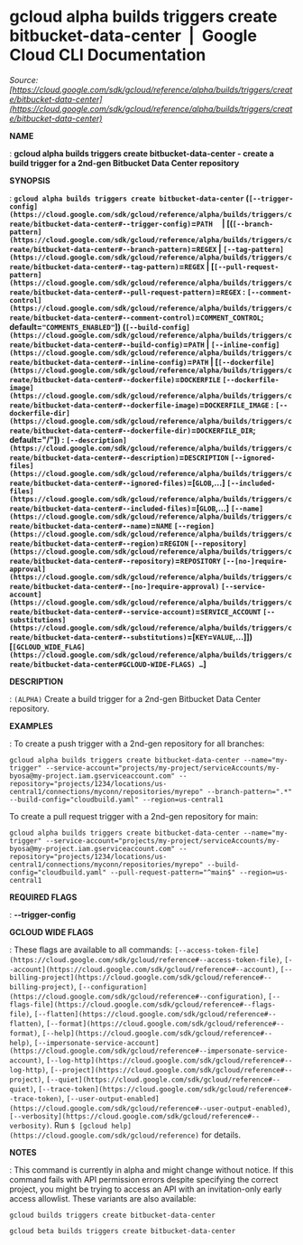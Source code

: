 # gcloud alpha builds triggers create bitbucket-data-center  |  Google Cloud CLI Documentation

*Source: [https://cloud.google.com/sdk/gcloud/reference/alpha/builds/triggers/create/bitbucket-data-center](https://cloud.google.com/sdk/gcloud/reference/alpha/builds/triggers/create/bitbucket-data-center)*

**NAME**

: **gcloud alpha builds triggers create bitbucket-data-center - create a build trigger for a 2nd-gen Bitbucket Data Center repository**

**SYNOPSIS**

: **`gcloud alpha builds triggers create bitbucket-data-center` (`[--trigger-config](https://cloud.google.com/sdk/gcloud/reference/alpha/builds/triggers/create/bitbucket-data-center#--trigger-config)`=`PATH`     | [(`[--branch-pattern](https://cloud.google.com/sdk/gcloud/reference/alpha/builds/triggers/create/bitbucket-data-center#--branch-pattern)`=`REGEX` | `[--tag-pattern](https://cloud.google.com/sdk/gcloud/reference/alpha/builds/triggers/create/bitbucket-data-center#--tag-pattern)`=`REGEX` | [`[--pull-request-pattern](https://cloud.google.com/sdk/gcloud/reference/alpha/builds/triggers/create/bitbucket-data-center#--pull-request-pattern)`=`REGEX` : `[--comment-control](https://cloud.google.com/sdk/gcloud/reference/alpha/builds/triggers/create/bitbucket-data-center#--comment-control)`=`COMMENT_CONTROL`; default=`"COMMENTS_ENABLED"`]) (`[--build-config](https://cloud.google.com/sdk/gcloud/reference/alpha/builds/triggers/create/bitbucket-data-center#--build-config)`=`PATH` | `[--inline-config](https://cloud.google.com/sdk/gcloud/reference/alpha/builds/triggers/create/bitbucket-data-center#--inline-config)`=`PATH` | [`[--dockerfile](https://cloud.google.com/sdk/gcloud/reference/alpha/builds/triggers/create/bitbucket-data-center#--dockerfile)`=`DOCKERFILE` `[--dockerfile-image](https://cloud.google.com/sdk/gcloud/reference/alpha/builds/triggers/create/bitbucket-data-center#--dockerfile-image)`=`DOCKERFILE_IMAGE` : `[--dockerfile-dir](https://cloud.google.com/sdk/gcloud/reference/alpha/builds/triggers/create/bitbucket-data-center#--dockerfile-dir)`=`DOCKERFILE_DIR`; default="/"]) : `[--description](https://cloud.google.com/sdk/gcloud/reference/alpha/builds/triggers/create/bitbucket-data-center#--description)`=`DESCRIPTION` `[--ignored-files](https://cloud.google.com/sdk/gcloud/reference/alpha/builds/triggers/create/bitbucket-data-center#--ignored-files)`=[`GLOB`,…] `[--included-files](https://cloud.google.com/sdk/gcloud/reference/alpha/builds/triggers/create/bitbucket-data-center#--included-files)`=[`GLOB`,…] `[--name](https://cloud.google.com/sdk/gcloud/reference/alpha/builds/triggers/create/bitbucket-data-center#--name)`=`NAME` `[--region](https://cloud.google.com/sdk/gcloud/reference/alpha/builds/triggers/create/bitbucket-data-center#--region)`=`REGION` `[--repository](https://cloud.google.com/sdk/gcloud/reference/alpha/builds/triggers/create/bitbucket-data-center#--repository)`=`REPOSITORY` `[--[no-]require-approval](https://cloud.google.com/sdk/gcloud/reference/alpha/builds/triggers/create/bitbucket-data-center#--[no-]require-approval)` `[--service-account](https://cloud.google.com/sdk/gcloud/reference/alpha/builds/triggers/create/bitbucket-data-center#--service-account)`=`SERVICE_ACCOUNT` `[--substitutions](https://cloud.google.com/sdk/gcloud/reference/alpha/builds/triggers/create/bitbucket-data-center#--substitutions)`=[`KEY`=`VALUE`,…]]) [`[GCLOUD_WIDE_FLAG](https://cloud.google.com/sdk/gcloud/reference/alpha/builds/triggers/create/bitbucket-data-center#GCLOUD-WIDE-FLAGS) …`]**

**DESCRIPTION**

: `(ALPHA)` Create a build trigger for a 2nd-gen Bitbucket Data Center
repository.

**EXAMPLES**

: To create a push trigger with a 2nd-gen repository for all branches:

```
gcloud alpha builds triggers create bitbucket-data-center --name="my-trigger" --service-account="projects/my-project/serviceAccounts/my-byosa@my-project.iam.gserviceaccount.com" --repository="projects/1234/locations/us-central1/connections/myconn/repositories/myrepo" --branch-pattern=".*" --build-config="cloudbuild.yaml" --region=us-central1
```

To create a pull request trigger with a 2nd-gen repository for main:

```
gcloud alpha builds triggers create bitbucket-data-center --name="my-trigger" --service-account="projects/my-project/serviceAccounts/my-byosa@my-project.iam.gserviceaccount.com" --repository="projects/1234/locations/us-central1/connections/myconn/repositories/myrepo" --build-config="cloudbuild.yaml" --pull-request-pattern="^main$" --region=us-central1
```

**REQUIRED FLAGS**

: **--trigger-config**

**GCLOUD WIDE FLAGS**

: These flags are available to all commands: `[--access-token-file](https://cloud.google.com/sdk/gcloud/reference#--access-token-file)`,
`[--account](https://cloud.google.com/sdk/gcloud/reference#--account)`, `[--billing-project](https://cloud.google.com/sdk/gcloud/reference#--billing-project)`,
`[--configuration](https://cloud.google.com/sdk/gcloud/reference#--configuration)`,
`[--flags-file](https://cloud.google.com/sdk/gcloud/reference#--flags-file)`,
`[--flatten](https://cloud.google.com/sdk/gcloud/reference#--flatten)`, `[--format](https://cloud.google.com/sdk/gcloud/reference#--format)`, `[--help](https://cloud.google.com/sdk/gcloud/reference#--help)`, `[--impersonate-service-account](https://cloud.google.com/sdk/gcloud/reference#--impersonate-service-account)`,
`[--log-http](https://cloud.google.com/sdk/gcloud/reference#--log-http)`,
`[--project](https://cloud.google.com/sdk/gcloud/reference#--project)`, `[--quiet](https://cloud.google.com/sdk/gcloud/reference#--quiet)`, `[--trace-token](https://cloud.google.com/sdk/gcloud/reference#--trace-token)`, `[--user-output-enabled](https://cloud.google.com/sdk/gcloud/reference#--user-output-enabled)`,
`[--verbosity](https://cloud.google.com/sdk/gcloud/reference#--verbosity)`.
Run `$ [gcloud help](https://cloud.google.com/sdk/gcloud/reference)` for details.

**NOTES**

: This command is currently in alpha and might change without notice. If this
command fails with API permission errors despite specifying the correct project,
you might be trying to access an API with an invitation-only early access
allowlist. These variants are also available:

```
gcloud builds triggers create bitbucket-data-center
```

```
gcloud beta builds triggers create bitbucket-data-center
```